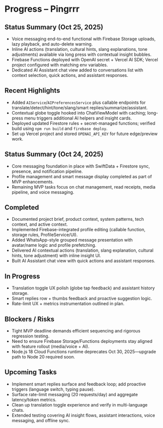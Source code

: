 # Progress – Pingrrr

## Status Summary (Oct 25, 2025)
- Voice messaging end-to-end functional with Firebase Storage uploads, lazy playback, and auto-delete warning.
- Inline AI actions (translation, cultural hints, slang explanations, tone adjustments) available via long press with contextual insight bubbles.
- Firebase Functions deployed with OpenAI secret + Vercel AI SDK; Vercel project configured with matching env variables.
- Dedicated AI Assistant chat view added to conversations list with context selection, quick actions, and assistant responses.

## Recent Highlights
- Added `AIService`/`AIPreferencesService` plus callable endpoints for translate/detect/hint/tone/slang/smart replies/summarize/assistant.
- Contextual globe toggle hooked into ChatViewModel with caching; long-press menu triggers additional AI helpers and insight cards.
- Deployed updated Firestore rules + secret-managed functions; verified build using `npm run build` and `firebase deploy`.
- Set up Vercel project and stored `OPENAI_API_KEY` for future edge/preview work.

## Status Summary (Oct 24, 2025)
- Core messaging foundation in place with SwiftData + Firestore sync, presence, and notification pipeline.
- Profile management and smart message display completed as part of MVP enhancements.
- Remaining MVP tasks focus on chat management, read receipts, media pipeline, and voice messaging.

## Completed
- Documented project brief, product context, system patterns, tech context, and active context.
- Implemented Firebase-integrated profile editing (callable function, storage rules, ProfileService/UI).
- Added WhatsApp-style grouped message presentation with avatar/name logic and profile prefetching.
- Delivered AI contextual actions (translation, slang explanation, cultural hints, tone adjustment) with inline insight UI.
- Built AI Assistant chat view with quick actions and assistant responses.

## In Progress
- Translation toggle UX polish (globe tap feedback) and assistant history storage.
- Smart replies row + thumbs feedback and proactive suggestion logic.
- Rate-limit UX + metrics instrumentation outlined in plan.

## Blockers / Risks
- Tight MVP deadline demands efficient sequencing and rigorous regression testing.
- Need to ensure Firebase Storage/Functions deployments stay aligned with feature rollout (media/voice + AI).
- Node.js 18 Cloud Functions runtime deprecates Oct 30, 2025—upgrade path to Node 20 required soon.

## Upcoming Tasks
- Implement smart replies surface and feedback loop; add proactive triggers (language switch, typing pause).
- Surface rate-limit messaging (20 requests/day) and aggregate latency/token metrics.
- Clean up translation toggle experience and verify in multi-language chats.
- Extended testing covering AI insight flows, assistant interactions, voice messaging, and offline sync.


